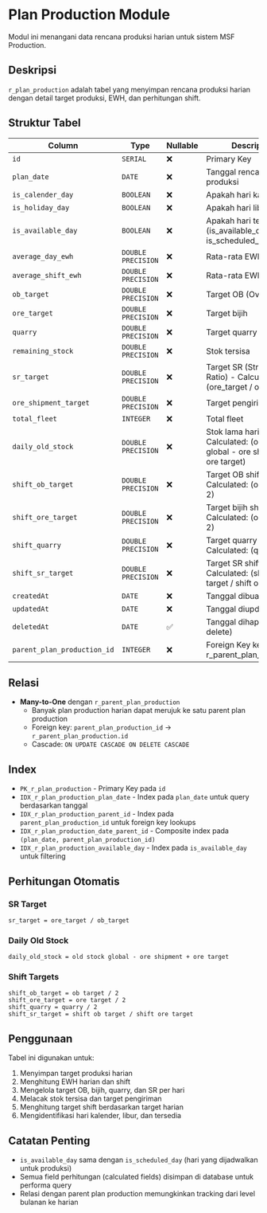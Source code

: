 # Plan Production Module

Modul ini menangani data rencana produksi harian untuk sistem MSF Production.

## Deskripsi

`r_plan_production` adalah tabel yang menyimpan rencana produksi harian dengan detail target produksi, EWH, dan perhitungan shift.

## Struktur Tabel

| Column | Type | Nullable | Description |
|--------|------|----------|-------------|
| `id` | `SERIAL` | ❌ | Primary Key |
| `plan_date` | `DATE` | ❌ | Tanggal rencana produksi |
| `is_calender_day` | `BOOLEAN` | ❌ | Apakah hari kalender |
| `is_holiday_day` | `BOOLEAN` | ❌ | Apakah hari libur |
| `is_available_day` | `BOOLEAN` | ❌ | Apakah hari tersedia (is_available_day == is_scheduled_day) |
| `average_day_ewh` | `DOUBLE PRECISION` | ❌ | Rata-rata EWH harian |
| `average_shift_ewh` | `DOUBLE PRECISION` | ❌ | Rata-rata EWH shift |
| `ob_target` | `DOUBLE PRECISION` | ❌ | Target OB (Overburden) |
| `ore_target` | `DOUBLE PRECISION` | ❌ | Target bijih |
| `quarry` | `DOUBLE PRECISION` | ❌ | Target quarry |
| `remaining_stock` | `DOUBLE PRECISION` | ❌ | Stok tersisa |
| `sr_target` | `DOUBLE PRECISION` | ❌ | Target SR (Stripping Ratio) - Calculated: (ore_target / ob_target) |
| `ore_shipment_target` | `DOUBLE PRECISION` | ❌ | Target pengiriman bijih |
| `total_fleet` | `INTEGER` | ❌ | Total fleet |
| `daily_old_stock` | `DOUBLE PRECISION` | ❌ | Stok lama harian - Calculated: (old stock global - ore shipment + ore target) |
| `shift_ob_target` | `DOUBLE PRECISION` | ❌ | Target OB shift - Calculated: (ob target / 2) |
| `shift_ore_target` | `DOUBLE PRECISION` | ❌ | Target bijih shift - Calculated: (ore target / 2) |
| `shift_quarry` | `DOUBLE PRECISION` | ❌ | Target quarry shift - Calculated: (quarry / 2) |
| `shift_sr_target` | `DOUBLE PRECISION` | ❌ | Target SR shift - Calculated: (shift ob target / shift ore target) |
| `createdAt` | `DATE` | ❌ | Tanggal dibuat |
| `updatedAt` | `DATE` | ❌ | Tanggal diupdate |
| `deletedAt` | `DATE` | ✅ | Tanggal dihapus (soft delete) |
| `parent_plan_production_id` | `INTEGER` | ❌ | Foreign Key ke r_parent_plan_production |

## Relasi

- **Many-to-One** dengan `r_parent_plan_production`
  - Banyak plan production harian dapat merujuk ke satu parent plan production
  - Foreign key: `parent_plan_production_id` → `r_parent_plan_production.id`
  - Cascade: `ON UPDATE CASCADE ON DELETE CASCADE`

## Index

- `PK_r_plan_production` - Primary Key pada `id`
- `IDX_r_plan_production_plan_date` - Index pada `plan_date` untuk query berdasarkan tanggal
- `IDX_r_plan_production_parent_id` - Index pada `parent_plan_production_id` untuk foreign key lookups
- `IDX_r_plan_production_date_parent_id` - Composite index pada `(plan_date, parent_plan_production_id)`
- `IDX_r_plan_production_available_day` - Index pada `is_available_day` untuk filtering

## Perhitungan Otomatis

### SR Target
```
sr_target = ore_target / ob_target
```

### Daily Old Stock
```
daily_old_stock = old stock global - ore shipment + ore target
```

### Shift Targets
```
shift_ob_target = ob target / 2
shift_ore_target = ore target / 2
shift_quarry = quarry / 2
shift_sr_target = shift ob target / shift ore target
```

## Penggunaan

Tabel ini digunakan untuk:
1. Menyimpan target produksi harian
2. Menghitung EWH harian dan shift
3. Mengelola target OB, bijih, quarry, dan SR per hari
4. Melacak stok tersisa dan target pengiriman
5. Menghitung target shift berdasarkan target harian
6. Mengidentifikasi hari kalender, libur, dan tersedia

## Catatan Penting

- `is_available_day` sama dengan `is_scheduled_day` (hari yang dijadwalkan untuk produksi)
- Semua field perhitungan (calculated fields) disimpan di database untuk performa query
- Relasi dengan parent plan production memungkinkan tracking dari level bulanan ke harian
